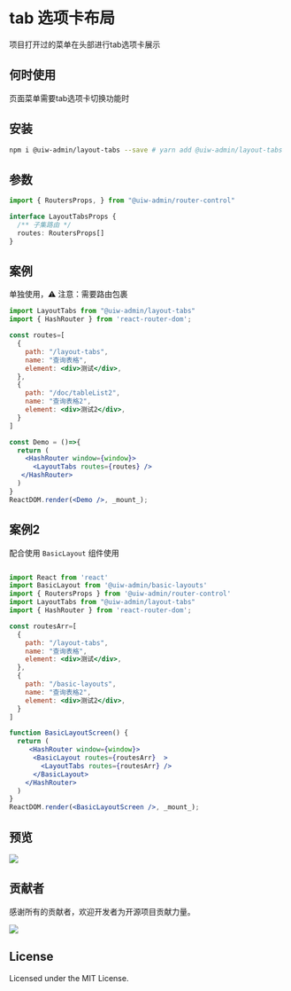 # tab 选项卡布局

项目打开过的菜单在头部进行tab选项卡展示

## 何时使用

页面菜单需要tab选项卡切换功能时

## 安装

```bash
npm i @uiw-admin/layout-tabs --save # yarn add @uiw-admin/layout-tabs
```

## 参数

```ts
import { RoutersProps, } from "@uiw-admin/router-control"

interface LayoutTabsProps {
  /** 子集路由 */ 
  routes: RoutersProps[]
}

```

## 案例

单独使用，⚠️ 注意：需要路由包裹

<!--rehype:bgWhite=true&codeSandbox=true&codePen=true-->
```jsx
import LayoutTabs from "@uiw-admin/layout-tabs"
import { HashRouter } from 'react-router-dom';

const routes=[
  {
    path: "/layout-tabs",
    name: "查询表格",
    element: <div>测试</div>,
  },
  {
    path: "/doc/tableList2",
    name: "查询表格2",
    element: <div>测试2</div>,
  }
]

const Demo = ()=>{
  return (
    <HashRouter window={window}>
      <LayoutTabs routes={routes} />
   </HashRouter>
  )
}
ReactDOM.render(<Demo />, _mount_);
```

## 案例2

配合使用 `BasicLayout` 组件使用
<!--rehype:bgWhite=true&codeSandbox=true&codePen=true-->
```jsx

import React from 'react'
import BasicLayout from '@uiw-admin/basic-layouts'
import { RoutersProps } from '@uiw-admin/router-control'
import LayoutTabs from "@uiw-admin/layout-tabs"
import { HashRouter } from 'react-router-dom';

const routesArr=[
  {
    path: "/layout-tabs",
    name: "查询表格",
    element: <div>测试</div>,
  },
  {
    path: "/basic-layouts",
    name: "查询表格2",
    element: <div>测试2</div>,
  }
]

function BasicLayoutScreen() {
  return (
     <HashRouter window={window}>
      <BasicLayout routes={routesArr}  >
        <LayoutTabs routes={routesArr} /> 
      </BasicLayout>
    </HashRouter>
  )
}
ReactDOM.render(<BasicLayoutScreen />, _mount_);
```

## 预览

![](https://user-images.githubusercontent.com/49544090/150922472-e8882ecc-298a-4bad-8141-0d640fd167ff.png)


## 贡献者

感谢所有的贡献者，欢迎开发者为开源项目贡献力量。

<a href="https://github.com/uiwjs/uiw-admin/graphs/contributors">
  <img src="https://uiwjs.github.io/uiw-admin/CONTRIBUTORS.svg" />
</a>

## License

Licensed under the MIT License.